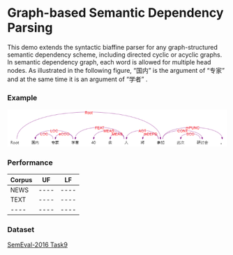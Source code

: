 # Graph-based Semantic Dependency Parsing  

This demo extends the syntactic biaffine parser for any graph-structured semantic dependency scheme, including directed cyclic or acyclic graphs.
In semantic dependency graph, each word is allowed for multiple head nodes. As illustrated in the following figure, “国内” is the argument of “专家” and at the same time it is an argument of “学者” .

### Example  
![sdp_demo](imgs/demo.png)  

### Performance
| Corpus | UF | LF |
| ---- |  ---- | ---- |
| NEWS | ---- | ---- |
| TEXT | ---- | ---- |
| ---- |  ---- | ---- |


### Dataset  
[SemEval-2016 Task9](https://github.com/HIT-SCIR/SemEval-2016)
